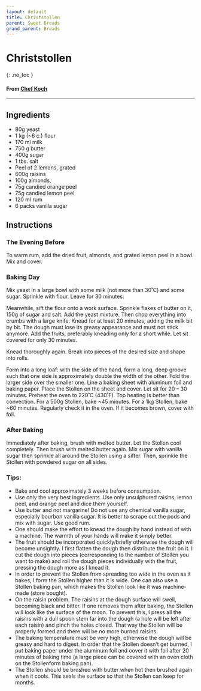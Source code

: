 ```yaml
---
layout: default
title: Christstollen
parent: Sweet Breads
grand_parent: Breads
---
```


# Christstollen
{: .no_toc }
#### From <a href="https://www.chefkoch.de/rezepte/835961188374766/Christstollen-ultimativ.html" target = "blank">Chef Koch</a>
---

## Ingredients
<ul>
	<li>80g yeast</li>
	<li>1 kg (~6 c.) flour</li>
	<li>170 ml milk</li>
	<li>750 g butter</li>
	<li>400g sugar</li>
	<li>1 tbs. salt</li>
	<li>Peel of 2 lemons, grated</li>
	<li>600g raisins</li>
	<li>100g almonds,</li>
	<li>75g candied orange peel</li>
	<li>75g candied lemon peel</li>
	<li>120 ml rum</li>
	<li>6 packs vanilla sugar</li>
</ul>

## Instructions
### The Evening Before

To warm rum, add the dried fruit, almonds, and grated lemon
peel in a bowl. Mix and cover.

### Baking Day

Mix yeast in a large bowl with some milk (not more than
30˚C) and some sugar. Sprinkle with flour. Leave for 30 minutes.

Meanwhile, sift the flour onto a work surface. Sprinkle
flakes of butter on it, 150g of sugar and salt. Add the yeast mixture. Then
chop everything into crumbs with a large knife. Knead for at least 20 minutes,
adding the milk bit by bit. The dough must lose its greasy appearance and must
not stick anymore. Add the fruits, preferably kneading only for a short while.
Let sit covered for only 30 minutes.

Knead thoroughly again. Break into pieces of the desired
size and shape into rolls. 

Form into a long loaf: with the side of the hand, form a
long, deep groove such that one side is approximately double the width of the
other. Fold the larger side over the smaller one. Line a baking sheet with
aluminum foil and baking paper. Place the Stollen on the sheet and cover. Let
sit for 20 – 30 minutes. Preheat the oven to 220˚C (430˚F). Top heating is
better than convection. For a 500g Stollen, bake ~45 minutes. For a 1kg
Stollen, bake ~60 minutes. Regularly check it in the oven. If it becomes brown,
cover with foil.

### After Baking

Immediately after baking, brush with melted butter. Let the
Stollen cool completely. Then brush with melted butter again. Mix sugar with vanilla
sugar then sprinkle all around the Stollen using a sifter. Then, sprinkle the
Stollen with powdered sugar on all sides.

### Tips:

<ul>
	<li>Bake and cool approximately 3 weeks before consumption.</li>
	<li>Use only the very best ingredients. Use only unsulphured raisins, lemon peel, and
orange peel and dice them yourself.</li>
	<li>Use butter and not margarine! Do not use any chemical vanilla sugar, especially
bourbon vanilla sugar. It is better to scrape out the pods and mix with sugar.
Use good rum.</li>
	<li>One should make the effort to knead the dough by hand instead of with a machine.
The warmth of your hands will make it simply better.</li>
	<li>The fruit should be incorporated quickly/briefly otherwise the dough will become
unsightly. I first flatten the dough then distribute the fruit on it. I cut the
dough into pieces (corresponding to the number of Stollen you want to make) and
roll the dough pieces individually with the fruit, pressing the dough more as I
knead it.</li>
	<li>In order to prevent the Stollen from spreading too wide in the oven as it bakes, I
form the Stollen higher than it is wide. One can also use a Stollen baking pan,
which makes the Stollen look like it was machine-made (store bought).</li>
	<li>On the raisin problem. The raisins at the dough surface will swell, becoming black
and bitter. If one removes them after baking, the Stollen will look like the
surface of the moon. To prevent this, I press all the raisins with a dull spoon
stem far into the dough (a hole will be left after each raisin) and pinch the
holes closed. That way the Stollen will be properly formed and there will be no
more burned raisins.</li>
	<li>The baking temperature must be very high, otherwise the dough will be greasy and
hard to digest. In order that the Stollen doesn’t get burned, I put baking
paper under the aluminum foil and cover it with foil after 20 minutes of baking
time (a large piece can be covered with an oven cloth on the Stollenform baking
pan).</li>
	<li>The Stollen should be brushed with butter when hot then brushed again when it
cools. This seals the surface so that the Stollen can keep for months.</li>
</ul>